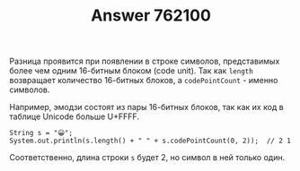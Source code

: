 ﻿---
title: "Answer 762100"
se.owner.user_id: 240512
se.owner.display_name: "MSDN.WhiteKnight"
se.owner.link: "https://ru.stackoverflow.com/users/240512/msdn-whiteknight"
se.answer_id: 762100
se.question_id: 762097
se.post_type: answer
se.score: 6
se.is_accepted: True
---
<p>Разница проявится при появлении в строке символов, представимых более чем одним 16-битным блоком (code unit). Так как <code>length</code> возвращает количество 16-битных блоков, а <code>codePointCount</code> - именно символов.</p>

<p>Например, эмодзи состоят из пары 16-битных блоков, так как их код в таблице Unicode больше U+FFFF.</p>

<pre><code>String s = "😀";
System.out.println(s.length() + " " + s.codePointCount(0, 2));  // 2 1
</code></pre>

<p>Соответственно, длина строки <code>s</code> будет 2, но символ в ней только один.</p>
